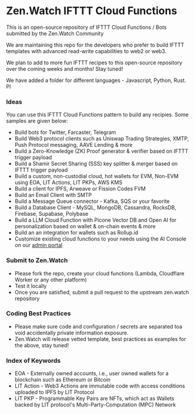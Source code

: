 # Zen.Watch IFTTT Cloud Functions
This is an open-source repository of IFTTT Cloud Functions / Bots submitted by the Zen.Watch Community

We are maintaining this repo for the developers who prefer to build IFTTT templates with advanced read-write capabilities to web2 or web3.

We plan to add to more fun IFTTT recipes to this open-source repository over the coming weeks and months! Stay tuned!

We have added a folder for different languages - Javascript, Python, Rust. Pl

### Ideas
You can use this IFTTT Cloud Functions pattern to build any recipies. Some samples are given below: 
- Build bots for Twitter, Farcaster, Telegram
- Build Web3 protocol clients such as Uniswap Trading Strategies, XMTP, Push Protocol messaging, AAVE Lending & more
- Build a Zero-Knowledge (ZK) Proof generator & verifier based on IFTTT trigger payload
- Build a Shamir Secret Sharing (SSS) key splitter & merger based on IFTTT trigger payload
- Build a custom, non-custodial cloud, hot wallets for EVM, Non-EVM using EOA, LIT Actions, LIT PKPs, AWS KMS
- Build a client for IPFS, Arweave or Fission Codes FVM
- Build an Email Client with SMTP 
- Build a Message Queue connector - Kafka, SQS or your favorite
- Build a Database Client - MySQL, MongoDB, Cassandra, RocksDB, Firebase, Supabase, Polybase 
- Build a LLM Cloud Function with Picone Vector DB and Open AI for personalization based on wallet & on-chain events & more
- Build an an integration for wallets such as Rollup.id
- Customize existing cloud functions to your needs using the AI Console on our [admin portal](https://admin.zen.watch)

### Submit to Zen.Watch
- Please fork the repo, create your cloud functions (Lambda, Cloudflare Worker or any other platform)
- Test it locally
- Once you are satisfied, submit a pull request to the upstream zen.watch repository

### Coding Best Practices
- Please make sure code and configuration / secrets are separated toa void accidentally private information exposure. 
- Zen.Watch will release vetted template, best practices as examples for the above, stay tuned!

### Index of Keywords
- EOA - Externally owned accounts, i.e., user owned wallets for a blockchain such as Ethereum or Bitcoin
- LIT Action - Web3 Actions are immutable code with access conditions uploaded to IPFS by LIT Protocol
- LIT PKP - Programmable Key Pairs are NFTs, which act as Wallets backed by LIT protocol's Multi-Party-Computation (MPC) Network
